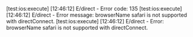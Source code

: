 [test:ios:execute] [12:46:12] E/direct - Error code: 135
[test:ios:execute] [12:46:12] E/direct - Error message: browserName safari is not supported with directConnect.
[test:ios:execute] [12:46:12] E/direct - Error: browserName safari is not supported with directConnect.